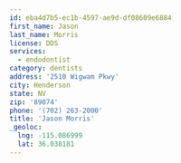 ```yaml
---
id: eba4d7b5-ec1b-4597-ae9d-df08609e6884
first_name: Jason
last_name: Morris
license: DDS
services:
  - endodontist
category: dentists
address: '2510 Wigwam Pkwy'
city: Henderson
state: NV
zip: '89074'
phone: '(702) 263-2000'
title: 'Jason Morris'
_geoloc:
  lng: -115.086999
  lat: 36.038181
---
```

